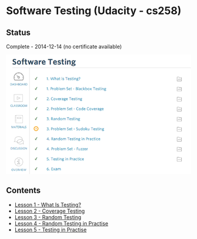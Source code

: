 # Software Testing (Udacity - cs258)

## Status

Complete - 2014-12-14 (no certificate available)

<img src="./images/dashboard.png"></img>

## Contents

* [Lesson 1 - What Is Testing?](./lesson-1.md)
* [Lesson 2 - Coverage Testing](./lesson-2.md)
* [Lesson 3 - Random Testing](./lesson-3.md)
* [Lesson 4 - Random Testing in Practise](./lesson-4.md)
* [Lesson 5 - Testing in Practise](./lesson-5.md)
